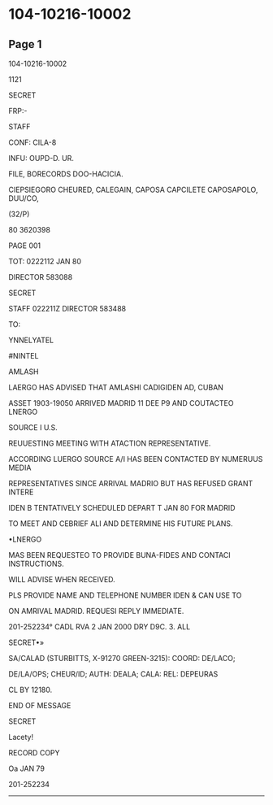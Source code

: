 # 104-10216-10002

## Page 1

104-10216-10002

1121

SECRET

FRP:-

STAFF

CONF: CILA-8

INFU: OUPD-D. UR.

FILE, BORECORDS DOO-HACICIA.

CIEPSIEGORO CHEURED, CALEGAIN, CAPOSA CAPCILETE CAPOSAPOLO, DUU/CO,

(32/P)

80 3620398

PAGE 001

TOT: 0222112 JAN 80

DIRECTOR 583088

SECRET

STAFF 022211Z DIRECTOR 583488

TO:

YNNELYATEL

#NINTEL

AMLASH

LAERGO HAS ADVISED THAT AMLASHI CADIGIDEN AD, CUBAN

ASSET 1903-19050 ARRIVED MADRID 11 DEE P9 AND COUTACTEO LNERGO

SOURCE I U.S.

REUUESTING MEETING WITH ATACTION REPRESENTATIVE.

ACCORDING LUERGO SOURCE A/I HAS BEEN CONTACTED BY NUMERUUS MEDIA

REPRESENTATIVES SINCE ARRIVAL MADRIO BUT HAS REFUSED GRANT INTERE

IDEN B TENTATIVELY SCHEDULED DEPART T JAN 80 FOR MADRID

TO MEET AND CEBRIEF ALI AND DETERMINE HIS FUTURE PLANS.

•LNERGO

MAS BEEN REQUESTEO TO PROVIDE BUNA-FIDES AND CONTACI INSTRUCTIONS.

WILL ADVISE WHEN RECEIVED.

PLS PROVIDE NAME AND TELEPHONE NUMBER IDEN & CAN USE TO

ON AMRIVAL MADRID. REQUESI REPLY IMMEDIATE.

201-252234° CADL RVA 2 JAN 2000 DRY D9C. 3. ALL

SECRET•»

SA/CALAD (STURBITTS, X-91270 GREEN-3215): COORD: DE/LACO;

DE/LA/OPS; CHEUR/ID; AUTH: DEALA; CALA: REL: DEPEURAS

CL BY 12180.

END OF MESSAGE

SECRET

Lacety!

RECORD COPY

Oa JAN 79

201-252234

---

